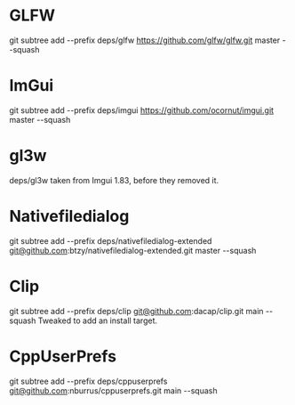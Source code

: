 # GLFW
git subtree add --prefix deps/glfw https://github.com/glfw/glfw.git master --squash

# ImGui
git subtree add --prefix deps/imgui https://github.com/ocornut/imgui.git master --squash

# gl3w
deps/gl3w taken from Imgui 1.83, before they removed it.

# Nativefiledialog
git subtree add --prefix deps/nativefiledialog-extended git@github.com:btzy/nativefiledialog-extended.git master --squash

# Clip
git subtree add --prefix deps/clip git@github.com:dacap/clip.git main --squash
Tweaked to add an install target.

# CppUserPrefs
git subtree add --prefix deps/cppuserprefs git@github.com:nburrus/cppuserprefs.git main --squash
